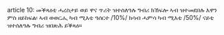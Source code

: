 article 10: መቕጻዕቲ
ሓረስታይ ወይ ዋና ጥሪት ዝተሰለዓሉ ግብሪ ክኸፍሎ ኣብ ዝተመደበሉ እዋን ምስ ዘይከፍል፡ ኣብ ወወርሒ ካብ ሚእቲ ዓሰርተ &#x2F;10%&#x2F; ክሳብ ሓምሳ ካብ ሚእቲ &#x2F;50%&#x2F; ናይቲ ዝተሰለዓሉ ግብሪ ዝበጽሕ ይቕጻዕ።
<ul>
</ul>